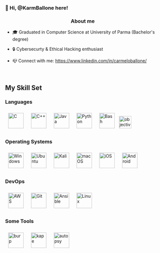 ### 👋 Hi, @KarmBallone here!

### <div align="center">About me</div>  
  

- 🎓 Graduated in Computer Science at University of Parma (Bachelor's degree)  
  

- 🔒 Cybersecurty & Ethical Hacking enthusiast  
  

- 📪 Connect with me: https://www.linkedin.com/in/carmeloballone/  
  

<br/>  


## My Skill Set  



### Languages  
<div align="left">  
<a href="https://www.cprogramming.com/" target="_blank"><img style="margin: 10px" src="https://profilinator.rishav.dev/skills-assets/c-original.svg" alt="C" height="50" /></a>  
<a href="https://www.cplusplus.com/" target="_blank"><img style="margin: 10px" src="https://profilinator.rishav.dev/skills-assets/cplusplus-original.svg" alt="C++" height="50" /></a>  
<a href="https://www.java.com/" target="_blank"><img style="margin: 10px" src="https://profilinator.rishav.dev/skills-assets/java-original-wordmark.svg" alt="Java" height="50" /></a>  
<a href="https://www.python.org/" target="_blank"><img style="margin: 10px" src="https://profilinator.rishav.dev/skills-assets/python-original.svg" alt="Python" height="50" /></a>  
<a href="https://www.gnu.org/software/bash/" target="_blank"><img style="margin: 10px" src="https://profilinator.rishav.dev/skills-assets/gnu_bash-icon.svg" alt="Bash" height="50" /></a>
<a href="https://developer.apple.com/library/archive/documentation/Cocoa/Conceptual/ProgrammingWithObjectiveC/Introduction/Introduction.html" target="_blank" rel="noreferrer"> <img src="https://www.vectorlogo.zone/logos/apple_objectivec/apple_objectivec-icon.svg" alt="objectivec" width="40" height="40"/></a>
</div>




### Operating Systems
<div align="left">
<a href="https://www.microsoft.com/en-us/windows/" target="_blank"><img style="margin: 10px" src="https://upload.wikimedia.org/wikipedia/commons/thumb/8/87/Windows_logo_-_2021.svg/2048px-Windows_logo_-_2021.svg.png" alt="Windows" height="50" /></a>  
<a href="https://help.ubuntu.com/stable/ubuntu-help/index.html.en" target="_blank"><img style="margin: 10px" src="https://assets.ubuntu.com/v1/29985a98-ubuntu-logo32.png" alt="Ubuntu" height="50" /></a>
<a href="https://www.kali.org/docs/" target="_blank"><img style="margin: 10px" src="https://upload.wikimedia.org/wikipedia/commons/thumb/2/2b/Kali-dragon-icon.svg/2048px-Kali-dragon-icon.svg.png" alt="Kali" height="50" /></a>
<a href="https://www.apple.com/macos/" target="_blank"><img style="margin: 10px" src="https://upload.wikimedia.org/wikipedia/commons/thumb/2/22/MacOS_logo_%282017%29.svg/2060px-MacOS_logo_%282017%29.svg.png" alt="macOS" height="50" /></a>
<a href="https://www.apple.com/ios/" target="_blank"><img style="margin: 10px" src="https://upload.wikimedia.org/wikipedia/commons/thumb/c/ca/IOS_logo.svg/2048px-IOS_logo.svg.png" alt="iOS" height="50" /></a>
<a href="https://www.android.com/intl/en_en/" target="_blank"><img style="margin: 10px" src="https://upload.wikimedia.org/wikipedia/commons/thumb/6/64/Android_logo_2019_%28stacked%29.svg/2346px-Android_logo_2019_%28stacked%29.svg.png" alt="Android" height="50" /></a>
  
</div>




### DevOps  
<div align="left">  
<a href="https://aws.amazon.com/" target="_blank"><img style="margin: 10px" src="https://profilinator.rishav.dev/skills-assets/amazonwebservices-original-wordmark.svg" alt="AWS" height="50" /></a>  
<a href="https://github.com/" target="_blank"><img style="margin: 10px" src="https://profilinator.rishav.dev/skills-assets/git-scm-icon.svg" alt="Git" height="50" /></a>  
<a href="https://www.ansible.com/" target="_blank"><img style="margin: 10px" src="https://profilinator.rishav.dev/skills-assets/ansible.png" alt="Ansible" height="50" /></a>  
<a href="https://www.linux.org/" target="_blank"><img style="margin: 10px" src="https://profilinator.rishav.dev/skills-assets/linux-original.svg" alt="Linux" height="50" /></a>  
</div>


### Some Tools
<div align="left">
<a href="https://portswigger.net/burp" target="_blank"><img style="margin: 10px" src="https://www.wst.space/wp-content/uploads/2018/08/output-onlinepngtools.png" alt="burp" height="50" /></a>
<a href="https://www.kroll.com/en/insights/publications/cyber/kroll-artifact-parser-extractor-kape" target="_blank"><img style="margin: 10px" src="https://www.cybertriage.com/wp-content/uploads/2022/06/Cyber-Triage-Digital-Forensics-Tool-Integration-with-KAPE.png" alt="kape" height="50" /></a>
<a href="https://www.autopsy.com/" target="_blank"><img style="margin: 10px" src="https://d7umqicpi7263.cloudfront.net/img/product/9d4ccf9c-09cb-4a76-84da-e50fca281e58/108df64d-c341-461d-a9b4-b5065b45a7d1.png" alt="autopsy" height="50" /></a>

  
  
</div>

<br/>  


